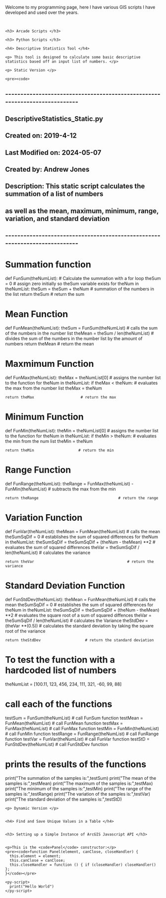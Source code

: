 <html>
  <head>

  </head>
  <body>
    <p> Welcome to my programming page, here I have various GIS scripts I have developed and used over the years.  </p> <br>

    <h3> Arcade Scripts </h3>
    
    <h3> Python Scripts </h3>

    <h4> Descriptive Statistics Tool </h4>

    <p> This tool is designed to calculate some basic descriptive statistics based off an input list of numbers. </p>

    <p> Static Version </p>

    <pre><code>
## ---------------------------------------------------------------------------
## DescriptiveStatistics_Static.py
## Created on: 2019-4-12
## Last Modified on: 2024-05-07
## Created by: Andrew Jones
## Description: This static script calculates the summation of a list of numbers
## as well as the mean, maximum, minimum, range, variation, and standard deviation
## ---------------------------------------------------------------------------

# Summation function
def FunSum(theNumList):
    # Calculate the summation with a for loop
    theSum = 0                     # assign zero initially so theSum variable exists
    for theNum in theNumList:
        theSum = theSum + theNum   # summation of the numbers in the list
    return theSum                  # return the sum

# Mean Function
def FunMean(theNumList):
    theSum = FunSum(theNumList)        # calls the sum of the numbers in the number list
    theMean = theSum / len(theNumList) # divides the sum of the numbers in the number list by the amount of numbers
    return theMean                     # return the mean

# Maxmimum Function
def FunMax(theNumList):
    theMax = theNumList[0]            # assigns the number list to the function
    for theNum in theNumList:
        if theMax < theNum:           # evaluates the max from the number list
            theMax = theNum          

    return theMax                     # return the max

# Minimum Function
def FunMin(theNumList):
    theMin = theNumList[0]           # assigns the number list to the function
    for theNum in theNumList:
        if theMin > theNum:          # evaluates the min from the num list
            theMin = theNum          

    return theMin                    # return the min

# Range Function
def FunRange(theNumList):
    theRange = FunMax(theNumList) - FunMin(theNumList) # subtracts the max from the min

    return theRange                                    # return the range

# Variation Function
def FunVar(theNumList):
    theMean = FunMean(theNumList)                          # calls the mean
    theSumSqDif = 0                                        # establishes the sum of squared differences
    for theNum in theNumList:
        theSumSqDif = theSumSqDif + (theNum - theMean) **2 # evaluates the sum of squared differences
    theVar = theSumSqDif / len(theNumList)                 # calculates the variance

    return theVar                                          # return the variance

# Standard Deviation Function
def FunStdDev(theNumList):
    theMean = FunMean(theNumList)                          # calls the mean
    theSumSqDif = 0                                        # establishes the sum of squared differences
    for theNum in theNumList:
        theSumSqDif = theSumSqDif + (theNum - theMean) **2 # evaluates the square root of a sum of squared diffences
    theVar = theSumSqDif / len(theNumList)                 # calculates the Variance
    theStdDev = (theVar **(0.5))        # calculates the standard deviation by taking the square root of the variance 
    
    return theStdDev                    # return the standard deviation

# To test the function with a hardcoded list of numbers
theNumList = [100.11, 123, 456, 234, 111, 321, -60, 99, 88]

# call each of the functions
testSum = FunSum(theNumList)       # call FunSum function
testMean = FunMean(theNumList)     # call FunMean function 
testMax = FunMax(theNumList)       # call FunMax function
testMin = FunMin(theNumList)       # call FunMin function
testRange = FunRange(theNumList)   # call FunRange function
testVar = FunVar(theNumList)       # call FunVar function
testStD = FunStdDev(theNumList)       # call FunStdDev function

# prints the results of the functions
print("The summation of the samples is:",testSum)
print("The mean of the samples is:",testMean)
print("The maximum of the samples is:",testMax)
print("The minimum of the samples is:",testMin)
print("The range of the samples is:",testRange)
print("The variation of the samples is:",testVar)
print("The standard deviation of the samples is:",testStD)
</code></pre>

    <p> Dynamic Version </p>
    

    <h4> Find and Save Unique Values in a Table </h4>


    <h3> Setting up a Simple Instance of ArcGIS Javascript API </h3>


    <p>This is the <code>Panel</code> constructor:</p>
    <pre><code>function Panel(element, canClose, closeHandler) {
      this.element = element;
      this.canClose = canClose;
      this.closeHandler = function () { if (closeHandler) closeHandler() };
    }</code></pre>
    
    <py-script>
      print("Hello World")
    </py-script>
  </body>
</html>

